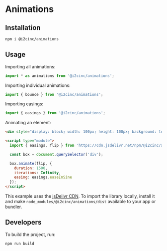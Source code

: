 # Animations

## Installation

```bash
npm i @i2cinc/animations
```

## Usage

Importing all animations:

```js
import * as animations from '@i2cinc/animations';
```

Importing individual animations:

```js
import { bounce } from '@i2cinc/animations';
```

Importing easings:

```js
import { easings } from '@i2cinc/animations';
```

Animating an element:

```html
<div style="display: block; width: 100px; height: 100px; background: tomato; margin: 2rem;"></div>

<script type="module">
  import { easings, flip } from 'https://cdn.jsdelivr.net/npm/@i2cinc/animations@1/dist/index.js';

  const box = document.querySelector('div');

  box.animate(flip, {
    duration: 1500,
    iterations: Infinity,
    easing: easings.easeInSine
  });
</script>
```


This example uses the [jsDelivr CDN](https://www.jsdelivr.com/). To import the library locally, install it and make `node_modules/@i2cinc/animations/dist` available to your app or bundler.

## Developers

To build the project, run:

```bash
npm run build
```
